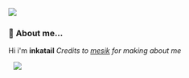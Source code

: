 <a href= "https://discord.com/users/467627370879385600"><img align="left" src="https://lanyard-profile-readme.vercel.app/api/467627370879385600?bg=00000000" /></a>
  <br>
### 👋 **About me...**


 Hi i'm **inkatail**
 *Credits to [mesik](https://github.com/mesiik) for making about me*
 
<a  href="https://github.com/inkatail?tab=repositories"><img align="center" style="position:relative; left:10px;" src="https://github-readme-stats.vercel.app/api/top-langs/?username=inkatail&layout=compact&theme=gruvbox"></a>
  



  
